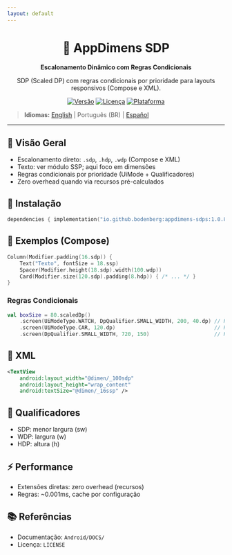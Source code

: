 ```yaml
---
layout: default
---
```


<div align="center">
    <h1>📐 AppDimens SDP</h1>
    <p><strong>Escalonamento Dinâmico com Regras Condicionais</strong></p>
    <p>SDP (Scaled DP) com regras condicionais por prioridade para layouts responsivos (Compose e XML).</p>

[![Versão](https://img.shields.io/badge/version-1.0.8-blue.svg)](https://github.com/bodenberg/appdimens/releases)
[![Licença](https://img.shields.io/badge/license-Apache%202.0-green.svg)](../../../LICENSE)
[![Plataforma](https://img.shields.io/badge/platform-Android%2021+-orange.svg)](https://developer.android.com/)
</div>

> **Idiomas:** [English](../../../../Android/appdimens_sdps/README.md) | Português (BR) | [Español](../../es/Android/appdimens_sdps/README.md)

---

## 🎯 Visão Geral

- Escalonamento direto: `.sdp`, `.hdp`, `.wdp` (Compose e XML)
- Texto: ver módulo SSP; aqui foco em dimensões
- Regras condicionais por prioridade (UiMode + Qualificadores)
- Zero overhead quando via recursos pré-calculados

## 🚀 Instalação
```kotlin
dependencies { implementation("io.github.bodenberg:appdimens-sdps:1.0.8") }
```

## 🎨 Exemplos (Compose)
```kotlin
Column(Modifier.padding(16.sdp)) {
    Text("Texto", fontSize = 18.ssp)
    Spacer(Modifier.height(18.sdp).width(100.wdp))
    Card(Modifier.size(120.sdp).padding(8.hdp)) { /* ... */ }
}
```

### Regras Condicionais
```kotlin
val boxSize = 80.scaledDp()
    .screen(UiModeType.WATCH, DpQualifier.SMALL_WIDTH, 200, 40.dp) // P1
    .screen(UiModeType.CAR, 120.dp)                                // P2
    .screen(DpQualifier.SMALL_WIDTH, 720, 150)                     // P3
```

## 📄 XML
```xml
<TextView
    android:layout_width="@dimen/_100sdp"
    android:layout_height="wrap_content"
    android:textSize="@dimen/_16ssp" />
```

## 📐 Qualificadores
- SDP: menor largura (sw)
- WDP: largura (w)
- HDP: altura (h)

## ⚡ Performance
- Extensões diretas: zero overhead (recursos)
- Regras: ~0.001ms, cache por configuração

## 📚 Referências
- Documentação: `Android/DOCS/`
- Licença: `LICENSE`
